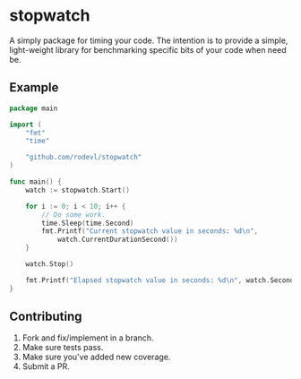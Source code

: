 
# stopwatch

A simply package for timing your code. The intention is to provide a simple,
light-weight library for benchmarking specific bits of your code when need be.

## Example

```go
package main

import (
	"fmt"
	"time"

	"github.com/rodevl/stopwatch"
)

func main() {
	watch := stopwatch.Start()

	for i := 0; i < 10; i++ {
		// Do some work.
		time.Sleep(time.Second)
		fmt.Printf("Current stopwatch value in seconds: %d\n", 
			watch.CurrentDurationSecond())
	}

	watch.Stop()

	fmt.Printf("Elapsed stopwatch value in seconds: %d\n", watch.Seconds())
}
```

## Contributing

1. Fork and fix/implement in a branch.
1. Make sure tests pass.
1. Make sure you've added new coverage.
1. Submit a PR.
